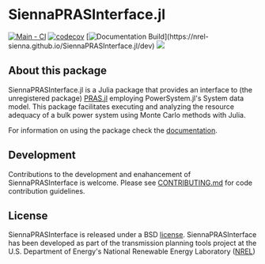 # SiennaPRASInterface.jl

[![Main - CI](https://github.com/NREL-Sienna/SiennaPRASInterface.jl/actions/workflows/main-tests.yml/badge.svg)](https://github.com/NREL-Sienna/SiennaPRASInterface.jl/actions/workflows/main-tests.yml)
[![codecov](https://codecov.io/gh/NREL-Sienna/SiennaPRASInterface.jl/graph/badge.svg?token=AwsS9lNNSE)](https://codecov.io/gh/NREL-Sienna/SiennaPRASInterface.jl)
[![Documentation Build](https://github.com/NREL-Sienna/SiennaPRASInterface.jl/workflows/Documentation/badge.svg?)](https://nrel-sienna.github.io/SiennaPRASInterface.jl/dev)
[<img src="https://img.shields.io/badge/slack-@Sienna/SiennaPRASInterface-sienna.svg?logo=slack">](https://join.slack.com/t/nrel-sienna/shared_invite/zt-glam9vdu-o8A9TwZTZqqNTKHa7q3BpQ)

## About this package 

SiennaPRASInterface.jl is a Julia package that provides an interface to (the unregistered package) [PRAS.jl](https://nrel.github.io/PRAS/) employing PowerSystem.jl's System data model. This package facilitates executing and analyzing the resource adequacy of a bulk power system using Monte Carlo methods with Julia. 

For information on using the package check the [documentation]([https://nrel-sienna.github.io/PowerSystems.jl/dev/](https://nrel-sienna.github.io/SiennaPRASInterface.jl/dev)).

## Development

Contributions to the development and enahancement of SiennaPRASInterface is welcome. Please see [CONTRIBUTING.md](https://github.com/NREL-Sienna/SiennaPRASInterface.jl/blob/master/CONTRIBUTING.md) for code contribution guidelines.

## License

SiennaPRASInterface is released under a BSD [license](https://github.com/NREL/SiennaPRASInterface/blob/master/LICENSE). SiennaPRASInterface has been developed as part of the transmission planning tools project at the U.S. Department of Energy's National Renewable Energy Laboratory ([NREL](https://www.nrel.gov/))

